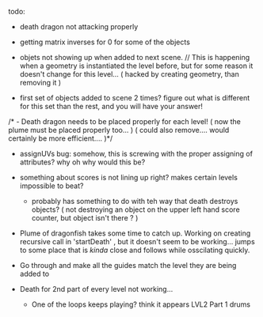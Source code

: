 todo:

  - death dragon not attacking properly
  - getting matrix inverses for 0 for some of the objects
  - objets not showing up when added to next scene. // This is happening when a geometry is instantiated the level before, but for some reason it doesn't change for this level... ( hacked by creating geometry, than removing it )
 
  - first set of objects added to scene 2 times? figure out what is different for this set than the rest, and you will have your answer!

 /* - Death dragon needs to be placed properly for each level! ( now the plume must be placed properly too... ) ( could also remove.... would certainly be more efficient.... )*/


  - assignUVs  bug: somehow, this is screwing with the proper assigning of attributes? why oh why would this be?


  - something about scores is not lining up right? makes certain levels impossible to beat?
      - probably has something to do with teh way that death destroys objects? ( not destroying an object on the upper left hand score counter, but object isn't there ? )


  - Plume of dragonfish takes some time to catch up. Working on creating recursive call in 'startDeath' , but it doesn't seem to be working... jumps to some place that is *kinda* close and follows while osscilating quickly.


  - Go through and make all the guides match the level they are being added to

  - Death for 2nd part of every level not working...


    - One of the loops keeps playing? think it appears LVL2 Part 1 drums
